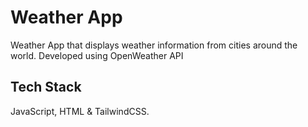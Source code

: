 # Weather App

Weather App that displays weather information from cities around the world. Developed using OpenWeather API


## Tech Stack

JavaScript, HTML & TailwindCSS.